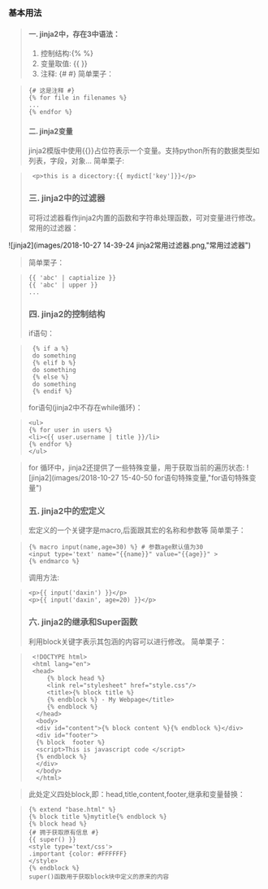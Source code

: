 ### 基本用法
> #### 一. jinja2中，存在3中语法：
> 1. 控制结构:{% %}
> 2. 变量取值: {{ }}
> 3. 注释: {# #}
> 简单栗子：

>     {# 这是注释 #}
>     {% for file in filenames %}
>     ...
>     {% endfor %}
> #### 二. jinja2变量
> jinja2模版中使用{{}}占位符表示一个变量。支持python所有的数据类型如列表，字段，对象...
> 简单栗子:

>      <p>this is a dicectory:{{ mydict['key']}}</p>
> ### 三. jinja2中的过滤器
> 可将过滤器看作jinja2内置的函数和字符串处理函数，可对变量进行修改。
> 常用的过滤器：

![jinja2](images/2018-10-27 14-39-24 jinja2常用过滤器.png,"常用过滤器")
> 简单栗子：

>     {{ 'abc' | captialize }}
>     {{ 'abc' | upper }}
>     ...
> ### 四. jinja2的控制结构
> if语句：

>      {% if a %}
>      do something
>      {% elif b %}
>      do something
>      {% else %}
>      do something
>      {% endif %}
> for语句(jinja2中不存在while循环)：

>     <ul>
>     {% for user in users %}
>     <li><{{ user.username | title }}/li>
>     {% endfor %}
>     </ul>

> for 循环中，jinja2还提供了一些特殊变量，用于获取当前的遍历状态:
> ![jinja2](images/2018-10-27 15-40-50 for语句特殊变量,"for语句特殊变量")
>  ### 五. jinja2中的宏定义
> 宏定义的一个关键字是macro,后面跟其宏的名称和参数等
> 简单栗子：

>     {% macro input(name,age=30) %} # 参数age默认值为30
>     <input type='text' name="{{name}}" value="{{age}}" >
>     {% endmarco %}
> 调用方法:

>     <p>{{ input('daxin') }}</p>
>     <p>{{ input('daxin', age=20) }}</p>
> ### 六. jinja2的继承和Super函数
> 利用block关键字表示其包涵的内容可以进行修改。
> 简单栗子：

>      <!DOCTYPE html>
>      <html lang="en">
>      <head>
>          {% block head %}
>          <link rel="stylesheet" href="style.css"/>
>          <title>{% block title %}
>          {% endblock %} - My Webpage</title>
>          {% endblock %}
>       </head>
>       <body>
>       <div id="content">{% block content %}{% endblock %}</div>
>       <div id="footer">
>       {% block  footer %}
>       <script>This is javascript code </script>
>       {% endblock %}
>       </div>
>       </body>
>       </html>

>此处定义四处block,即：head,title,content,footer,继承和变量替换：

>     {% extend "base.html" %}
>     {% block title %}mytitle{% endblock %}
>     {% block head %}
>     {# 拥于获取原有信息 #}
>     {{ super() }}
>     <style type='text/css'>
>     .important {color: #FFFFFF}
>     </style>
>     {% endblock %}
>     super()函数用于获取block块中定义的原来的内容
>
